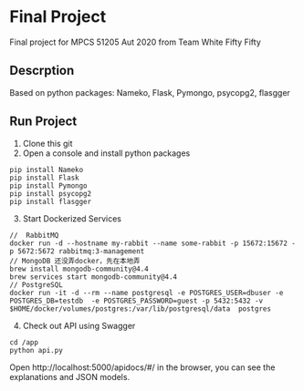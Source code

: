 # Final Project

Final project for MPCS 51205 Aut 2020 from Team White Fifty Fifty 

## Descrption
Based on python packages: Nameko, Flask, Pymongo, psycopg2, flasgger

## Run Project
1. Clone this git
2. Open a console and install python packages
```
pip install Nameko
pip install Flask
pip install Pymongo
pip install psycopg2
pip install flasgger
```

3. Start Dockerized Services
```
//  RabbitMQ
docker run -d --hostname my-rabbit --name some-rabbit -p 15672:15672 -p 5672:5672 rabbitmq:3-management
// MongoDB 还没弄docker，先在本地弄
brew install mongodb-community@4.4
brew services start mongodb-community@4.4
// PostgreSQL
docker run -it -d --rm --name postgresql -e POSTGRES_USER=dbuser -e POSTGRES_DB=testdb  -e POSTGRES_PASSWORD=guest -p 5432:5432 -v $HOME/docker/volumes/postgres:/var/lib/postgresql/data  postgres
```

4. Check out API using Swagger
```
cd /app
python api.py
```
Open http://localhost:5000/apidocs/#/ in the browser, you can see the explanations and JSON models.

